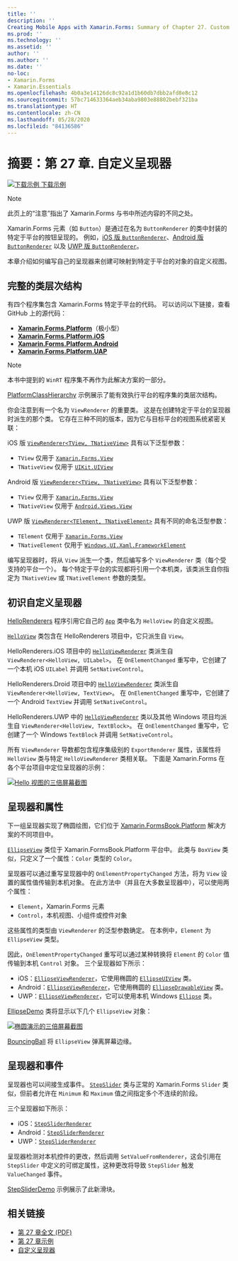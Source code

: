 ```yaml
---
title: ''
description: ''
Creating Mobile Apps with Xamarin.Forms: Summary of Chapter 27. Custom renderers''
ms.prod: ''
ms.technology: ''
ms.assetid: ''
author: ''
ms.author: ''
ms.date: ''
no-loc:
- Xamarin.Forms
- Xamarin.Essentials
ms.openlocfilehash: 4b0a3e14126dc8c92a1d1b60db7dbb2afd8e8c12
ms.sourcegitcommit: 57bc714633364aeb34aba9803e88802bebf321ba
ms.translationtype: HT
ms.contentlocale: zh-CN
ms.lasthandoff: 05/28/2020
ms.locfileid: "84136586"
---
```

# <a name="summary-of-chapter-27-custom-renderers"></a>摘要：第 27 章. 自定义呈现器

[![下载示例](~/media/shared/download.png) 下载示例](https://github.com/xamarin/xamarin-forms-book-samples/tree/master/Chapter27)

> [!NOTE] 
> 此页上的“注意”指出了 Xamarin.Forms 与书中所述内容的不同之处。

Xamarin.Forms 元素（如 `Button`）是通过在名为 `ButtonRenderer` 的类中封装的特定于平台的按钮呈现的。  例如，[iOS 版 `ButtonRenderer`](https://github.com/xamarin/Xamarin.Forms/blob/master/Xamarin.Forms.Platform.iOS/Renderers/ButtonRenderer.cs)、[Android 版 `ButtonRenderer`](https://github.com/xamarin/Xamarin.Forms/blob/master/Xamarin.Forms.Platform.Android/Renderers/ButtonRenderer.cs) 以及 [UWP 版 `ButtonRenderer`](https://github.com/xamarin/Xamarin.Forms/blob/master/Xamarin.Forms.Platform.UAP/ButtonRenderer.cs)。

本章介绍如何编写自己的呈现器来创建可映射到特定于平台的对象的自定义视图。

## <a name="the-complete-class-hierarchy"></a>完整的类层次结构

有四个程序集包含 Xamarin.Forms 特定于平台的代码。
可以访问以下链接，查看 GitHub 上的源代码：

- [ **Xamarin.Forms.Platform**](https://github.com/xamarin/Xamarin.Forms/tree/master/Xamarin.Forms.Platform)（极小型）
- [ **Xamarin.Forms.Platform.iOS**](https://github.com/xamarin/Xamarin.Forms/tree/master/Xamarin.Forms.Platform.iOS)
- [ **Xamarin.Forms.Platform.Android**](https://github.com/xamarin/Xamarin.Forms/tree/master/Xamarin.Forms.Platform.Android)
- [ **Xamarin.Forms.Platform.UAP**](https://github.com/xamarin/Xamarin.Forms/tree/master/Xamarin.Forms.Platform.UAP)

> [!NOTE]
> 本书中提到的 `WinRT` 程序集不再作为此解决方案的一部分。 

[PlatformClassHierarchy](https://github.com/xamarin/xamarin-forms-book-samples/tree/master/Chapter27/PlatformClassHierarchy) 示例展示了能有效执行平台的程序集的类层次结构。

你会注意到有一个名为 `ViewRenderer` 的重要类。 这是在创建特定于平台的呈现器时派生的那个类。 它存在三种不同的版本，因为它与目标平台的视图系统紧密关联：

iOS 版 [`ViewRenderer<TView, TNativeView>`](https://github.com/xamarin/Xamarin.Forms/blob/master/Xamarin.Forms.Platform.iOS/ViewRenderer.cs#L25) 具有以下泛型参数：

- `TView` 仅用于 [`Xamarin.Forms.View`](xref:Xamarin.Forms.View)
- `TNativeView` 仅用于 [`UIKit.UIView`](xref:UIKit.UIView)

Android 版 [`ViewRenderer<TView, TNativeView>`](https://github.com/xamarin/Xamarin.Forms/blob/master/Xamarin.Forms.Platform.Android/ViewRenderer.cs#L17) 具有以下泛型参数：

- `TView` 仅用于 [`Xamarin.Forms.View`](xref:Xamarin.Forms.View)
- `TNativeView` 仅用于 [`Android.Views.View`](xref:Android.Views.View)

UWP 版 [`ViewRenderer<TElement, TNativeElement>`](https://github.com/xamarin/Xamarin.Forms/blob/master/Xamarin.Forms.Platform.UAP/ViewRenderer.cs#L6) 具有不同的命名泛型参数：

- `TElement` 仅用于 [`Xamarin.Forms.View`](xref:Xamarin.Forms.View)
- `TNativeElement` 仅用于 [`Windows.UI.Xaml.FrameworkElement`](/uwp/api/Windows.UI.Xaml.FrameworkElement)

编写呈现器时，将从 `View` 派生一个类，然后编写多个 `ViewRenderer` 类（每个受支持的平台一个）。 每个特定于平台的实现都将引用一个本机类，该类派生自你指定为 `TNativeView` 或 `TNativeElement` 参数的类型。

## <a name="hello-custom-renderers"></a>初识自定义呈现器

[HelloRenderers](https://github.com/xamarin/xamarin-forms-book-samples/tree/master/Chapter27/HelloRenderers) 程序引用它自己的 [`App`](https://github.com/xamarin/xamarin-forms-book-samples/blob/master/Chapter27/HelloRenderers/HelloRenderers/HelloRenderers/App.cs) 类中名为 `HelloView` 的自定义视图。

[`HelloView`](https://github.com/xamarin/xamarin-forms-book-samples/blob/master/Chapter27/HelloRenderers/HelloRenderers/HelloRenderers/HelloView.cs) 类包含在 HelloRenderers 项目中，它只派生自 `View`。

HelloRenderers.iOS 项目中的 [`HelloViewRenderer`](https://github.com/xamarin/xamarin-forms-book-samples/blob/master/Chapter27/HelloRenderers/HelloRenderers/HelloRenderers.iOS/HelloViewRenderer.cs) 类派生自 `ViewRenderer<HelloView, UILabel>`。 在 `OnElementChanged` 重写中，它创建了一个本机 iOS `UILabel` 并调用 `SetNativeControl`。

HelloRenderers.Droid 项目中的 [`HelloViewRenderer`](https://github.com/xamarin/xamarin-forms-book-samples/blob/master/Chapter27/HelloRenderers/HelloRenderers/HelloRenderers.Droid/HelloViewRenderer.cs) 类派生自 `ViewRenderer<HelloView, TextView>`。 在 `OnElementChanged` 重写中，它创建了一个 Android `TextView` 并调用 `SetNativeControl`。

HelloRenderers.UWP 中的 [`HelloViewRenderer`](https://github.com/xamarin/xamarin-forms-book-samples/blob/master/Chapter27/HelloRenderers/HelloRenderers/HelloRenderers.UWP/HelloViewRenderer.cs) 类以及其他 Windows 项目均派生自 `ViewRenderer<HelloView, TextBlock>`。 在 `OnElementChanged` 重写中，它创建了一个 Windows `TextBlock` 并调用 `SetNativeControl`。

所有 `ViewRenderer` 导数都包含程序集级别的 `ExportRenderer` 属性，该属性将 `HelloView` 类与特定 `HelloViewRenderer` 类相关联。 下面是 Xamarin.Forms 在各个平台项目中定位呈现器的示例：

[![Hello 视图的三倍屏幕截图](images/ch27fg02-small.png "自定义呈现器")](images/ch27fg02-large.png#lightbox "自定义呈现器")

## <a name="renderers-and-properties"></a>呈现器和属性

下一组呈现器实现了椭圆绘图，它们位于 [Xamarin.FormsBook.Platform](https://github.com/xamarin/xamarin-forms-book-samples/tree/master/Libraries/Xamarin.FormsBook.Platform) 解决方案的不同项目中。

[`EllipseView`](https://github.com/xamarin/xamarin-forms-book-samples/blob/master/Libraries/Xamarin.FormsBook.Platform/Xamarin.FormsBook.Platform/EllipseView.cs) 类位于 Xamarin.FormsBook.Platform 平台中。 此类与 `BoxView` 类似，只定义了一个属性：`Color` 类型的 `Color`。

呈现器可以通过重写呈现器中的 `OnElementPropertyChanged` 方法，将为 `View` 设置的属性值传输到本机对象。 在此方法中（并且在大多数呈现器中），可以使用两个属性：

- `Element`，Xamarin.Forms 元素
- `Control`，本机视图、小组件或控件对象

这些属性的类型由 `ViewRenderer` 的泛型参数确定。 在本例中，`Element` 为 `EllipseView` 类型。

因此，`OnElementPropertyChanged` 重写可以通过某种转换将 `Element` 的 `Color` 值传输到本机 `Control` 对象。 三个呈现器如下所示：

- iOS：[`EllipseViewRenderer`](https://github.com/xamarin/xamarin-forms-book-samples/blob/master/Libraries/Xamarin.FormsBook.Platform/Xamarin.FormsBook.Platform.iOS/EllipseViewRenderer.cs)，它使用椭圆的 [`EllipseUIView`](https://github.com/xamarin/xamarin-forms-book-samples/blob/master/Libraries/Xamarin.FormsBook.Platform/Xamarin.FormsBook.Platform.iOS/EllipseUIView.cs) 类。
- Android：[`EllipseViewRenderer`](https://github.com/xamarin/xamarin-forms-book-samples/blob/master/Libraries/Xamarin.FormsBook.Platform/Xamarin.FormsBook.Platform.Android/EllipseViewRenderer.cs)，它使用椭圆的 [`EllipseDrawableView`](https://github.com/xamarin/xamarin-forms-book-samples/blob/master/Libraries/Xamarin.FormsBook.Platform/Xamarin.FormsBook.Platform.Android/EllipseDrawableView.cs) 类。
- UWP：[`EllipseViewRenderer`](https://github.com/xamarin/xamarin-forms-book-samples/blob/master/Libraries/Xamarin.FormsBook.Platform/Xamarin.FormsBook.Platform.WinRT/EllipseViewRenderer.cs)，它可以使用本机 Windows [`Ellipse`](/uwp/api/Windows.UI.Xaml.Shapes.Ellipse) 类。

[EllipseDemo](https://github.com/xamarin/xamarin-forms-book-samples/tree/master/Chapter27/EllipseDemo) 类将显示以下几个 `EllipseView` 对象：

[![椭圆演示的三倍屏幕截图](images/ch27fg03-small.png "EllipseView 自定义呈现器")](images/ch27fg03-large.png#lightbox "EllipseView 自定义呈现器")

[BouncingBall](https://github.com/xamarin/xamarin-forms-book-samples/tree/master/Chapter27/BouncingBall) 将 `EllipseView` 弹离屏幕边缘。

## <a name="renderers-and-events"></a>呈现器和事件

呈现器也可以间接生成事件。 [`StepSlider`](https://github.com/xamarin/xamarin-forms-book-samples/blob/master/Libraries/Xamarin.FormsBook.Platform/Xamarin.FormsBook.Platform/StepSlider.cs) 类与正常的 Xamarin.Forms `Slider` 类似，但前者允许在 `Minimum` 和 `Maximum` 值之间指定多个不连续的阶段。

三个呈现器如下所示：

- iOS：[`StepSliderRenderer`](https://github.com/xamarin/xamarin-forms-book-samples/blob/master/Libraries/Xamarin.FormsBook.Platform/Xamarin.FormsBook.Platform.iOS/StepSliderRenderer.cs)
- Android：[`StepSliderRenderer`](https://github.com/xamarin/xamarin-forms-book-samples/blob/master/Libraries/Xamarin.FormsBook.Platform/Xamarin.FormsBook.Platform.Android/StepSliderRenderer.cs)
- UWP：[`StepSliderRenderer`](https://github.com/xamarin/xamarin-forms-book-samples/blob/master/Libraries/Xamarin.FormsBook.Platform/Xamarin.FormsBook.Platform.WinRT/StepSliderRenderer.cs)

呈现器检测对本机控件的更改，然后调用 `SetValueFromRenderer`，这会引用在 `StepSlider` 中定义的可绑定属性，这种更改将导致 `StepSlider` 触发 `ValueChanged` 事件。

[StepSliderDemo](https://github.com/xamarin/xamarin-forms-book-samples/tree/master/Chapter27/StepSliderDemo) 示例展示了此新滑块。

## <a name="related-links"></a>相关链接

- [第 27 章全文 (PDF)](https://download.xamarin.com/developer/xamarin-forms-book/XamarinFormsBook-Ch27-Apr2016.pdf)
- [第 27 章示例](https://github.com/xamarin/xamarin-forms-book-samples/tree/master/Chapter27)
- [自定义呈现器](~/xamarin-forms/app-fundamentals/custom-renderer/index.md)
